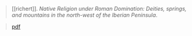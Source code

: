 > [[richert]]. *Native Religion under Roman Domination: Deities, springs, and mountains in the north-west of the Iberian Peninsula*.

> [pdf](a/richert2005.pdf)